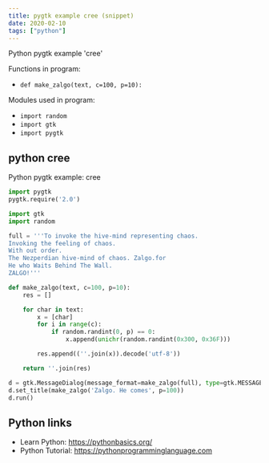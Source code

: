 ```yaml
---
title: pygtk example cree (snippet)
date: 2020-02-10
tags: ["python"]
---
```

Python pygtk example 'cree'

Functions in program: 
* `def make_zalgo(text, c=100, p=10):`

Modules used in program: 
* `import random`
* `import gtk`
* `import pygtk`

## python cree

Python pygtk example: cree

```python
import pygtk
pygtk.require('2.0')

import gtk
import random

full = '''To invoke the hive-mind representing chaos.
Invoking the feeling of chaos.
With out order.
The Nezperdian hive-mind of chaos. Zalgo.for
He who Waits Behind The Wall.
ZALGO!'''

def make_zalgo(text, c=100, p=10):
    res = []

    for char in text:
        x = [char]
        for i in range(c):
            if random.randint(0, p) == 0:
                x.append(unichr(random.randint(0x300, 0x36F)))

        res.append((''.join(x)).decode('utf-8'))

    return ''.join(res)

d = gtk.MessageDialog(message_format=make_zalgo(full), type=gtk.MESSAGE_WARNING, buttons=gtk.BUTTONS_OK)
d.set_title(make_zalgo('Zalgo. He comes', p=100))
d.run()


```

## Python links

- Learn Python: https://pythonbasics.org/
- Python Tutorial: https://pythonprogramminglanguage.com
